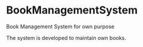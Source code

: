 # BookManagementSystem
Book Management System for own purpose

The system is developed to maintain own books.
